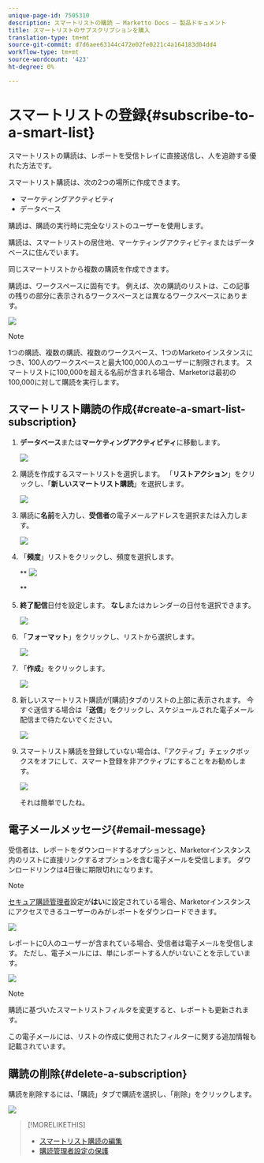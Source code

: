 ```yaml
---
unique-page-id: 7505310
description: スマートリストの購読 — Marketto Docs — 製品ドキュメント
title: スマートリストのサブスクリプションを購入
translation-type: tm+mt
source-git-commit: d7d6aee63144c472e02fe0221c4a164183d04dd4
workflow-type: tm+mt
source-wordcount: '423'
ht-degree: 0%

---
```



# スマートリストの登録{#subscribe-to-a-smart-list}

スマートリストの購読は、レポートを受信トレイに直接送信し、人を追跡する優れた方法です。

スマートリスト購読は、次の2つの場所に作成できます。

* マーケティングアクティビティ
* データベース

購読は、購読の実行時に完全なリストのユーザーを使用します。

購読は、スマートリストの居住地、マーケティングアクティビティまたはデータベースに住んでいます。

同じスマートリストから複数の購読を作成できます。

購読は、ワークスペースに固有です。 例えば、次の購読のリストは、この記事の残りの部分に表示されるワークスペースとは異なるワークスペースにあります。

![](assets/one.png)

>[!NOTE]
>
>1つの購読、複数の購読、複数のワークスペース、1つのMarketoインスタンスにつき、100人のワークスペースと最大100,000人のユーザーに制限されます。 スマートリストに100,000を超える名前が含まれる場合、Marketorは最初の100,000に対して購読を実行します。

## スマートリスト購読の作成{#create-a-smart-list-subscription}

1. **データベース**&#x200B;または&#x200B;**マーケティングアクティビティ**&#x200B;に移動します。

   ![](assets/db.png)

1. 購読を作成するスマートリストを選択します。 「**リストアクション**」をクリックし、「**新しいスマートリスト購読**」を選択します。

   ![](assets/three.png)

1. 購読に&#x200B;**名前**&#x200B;を入力し、**受信者**&#x200B;の電子メールアドレスを選択または入力します。

   ![](assets/image2015-9-14-13-3a18-3a38.png)

1. 「**頻度**」リストをクリックし、頻度を選択します。

   ** ![](assets/image2015-9-14-13-3a21-3a21.png)

   **

1. **終了配信**日付を設定します。 **なし**&#x200B;またはカレンダーの日付を選択できます。

   ![](assets/image2015-9-14-13-3a23-3a37.png)

1. 「**フォーマット**」をクリックし、リストから選択します。

   ![](assets/image2015-9-14-13-3a25-3a25.png)

1. 「**作成**」をクリックします。

   ![](assets/image2015-9-11-15-3a58-3a4.png)

1. 新しいスマートリスト購読が[購読]タブのリストの上部に表示されます。 今すぐ送信する場合は「**送信**」をクリックし、スケジュールされた電子メール配信まで待たないでください。

   ![](assets/eight.png)

1. スマートリスト購読を登録していない場合は、「アクティブ」チェックボックスをオフにして、スマート登録を非アクティブにすることをお勧めします。

   ![](assets/nine.png)

   それは簡単でしたね。

## 電子メールメッセージ{#email-message}

受信者は、レポートをダウンロードするオプションと、Marketorインスタンス内のリストに直接リンクするオプションを含む電子メールを受信します。 ダウンロードリンクは4日後に期限切れになります。

>[!NOTE]
>
>[セキュア購読管理者](secure-the-subscription-admin-setting.md)設定が&#x200B;**はい**&#x200B;に設定されている場合、Marketorインスタンスにアクセスできるユーザーのみがレポートをダウンロードできます。

![](assets/image2015-4-17-15-3a46-3a47.png)

レポートに0人のユーザーが含まれている場合、受信者は電子メールを受信します。 ただし、電子メールには、単にレポートする人がいないことを示しています。

![](assets/image2015-4-17-16-3a11-3a8.png)

>[!NOTE]
>
>購読に基づいたスマートリストフィルタを変更すると、レポートも更新されます。

この電子メールには、リストの作成に使用されたフィルターに関する追加情報も記載されています。

## 購読の削除{#delete-a-subscription}

購読を削除するには、「購読」タブで購読を選択し、「削除」をクリックします。

![](assets/twelve.png)

>[!MORELIKETHIS]
>
>* [スマートリスト購読の編集](edit-a-smart-list-subscription.md)
>* [購読管理者設定の保護](secure-the-subscription-admin-setting.md)

>



